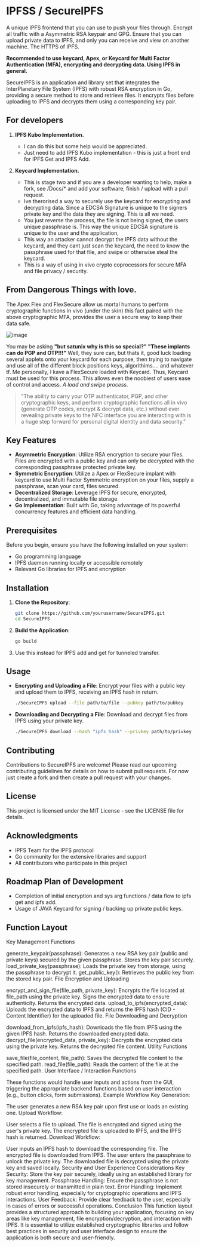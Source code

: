 # IPFSS / SecureIPFS

A unique IPFS frontend that you can use to push your files through. Encrypt all traffic with a Asymmetric RSA keypair and GPG. Ensure that you can upload private data to IPFS, and only you can receive and view on another machine. The HTTPS of IPFS.

**Recommended to use keycard, Apex, or Keycard for Multi Factor Authentication (MFA), encrypting and decrypting data. Using IPFS in general.**


SecureIPFS is an application and library set that integrates the InterPlanetary File System (IPFS) with robust RSA encryption in Go, providing a secure method to store and retrieve files. It encrypts files before uploading to IPFS and decrypts them using a corresponding key pair.

## For developers

1. **IPFS Kubo Implementation.**
   - I can do this but some help would be appreciated.
   - Just need to add IPFS Kubo implementation - this is just a front end for IPFS Get and IPFS Add.

2. **Keycard Implementation.**
   - This is stage two and if you are a developer wanting to help, make a fork, see /Docs/* and add your software, finish / upload with a pull request.
   - Ive therorised a way to securely use the keycard for encrypting and decrypting data. Since a EDCSA Signature is unique to the signers private key and the data they are signing. This is all we need.
   - You just reverse the process, the file is not being signed, the users unique passphrase is. This way the unique EDCSA signature is unique to the user and the application,
   - This way an attacker cannot decrypt the IPFS data without the keycard, and they cant just scan the keycard, the need to know the passphrase used for that file, and swipe or otherwise steal the keycard.
   - This is a way of using in vivo crypto coprocessors for secure MFA and file privacy / security.


## From Dangerous Things with love. 

The Apex Flex and FlexSecure allow us mortal humans to perform cryptographic functions in vivo (under the skin) this fact paired with the above cryptographic MFA, provides the user a secure way to keep their data safe. 

![image](https://github.com/SATUNIX/IPFSS_IPFS-Secure/assets/111553838/c28a0a23-1c19-4e04-b621-ef7b76d92f77)

You may be asking **"but satunix why is this so special?" "These implants can do PGP and OTP!!!"** Well, they sure can, but thats it, good luck loading several applets onto your keycard for each purpose, then trying to navigate and use all of the different block positions keys, algorithims.... and whatever tf. Me personally, I kave a FlexSecure loaded with Keycard. Thus, Keycard must be used for this process. This allows even the noobiest of users ease of control and access. 
*A load and swipe process.*

>"The ability to carry your OTP authenticator, PGP, and other cryptographic keys, and perform cryptographic functions all in vivo (generate OTP codes, encrypt & decrypt data, etc.) without ever revealing private keys to the NFC interface you are interacting with is a huge step forward for personal digital identity and data security."
   
## Key Features

- **Asymmetric Encryption**: Utilize RSA encryption to secure your files. Files are encrypted with a public key and can only be decrypted with the corresponding passphrase protected private key.
- **Symmetric Encryption**: Utilize a Apex or FlexSecure implant with keycard to use Multi Factor Symmetric encryption on your files, supply a passphrase, scan your card, files secured. 
- **Decentralized Storage**: Leverage IPFS for secure, encrypted, decentralized, and immutable file storage.
- **Go Implementation**: Built with Go, taking advantage of its powerful concurrency features and efficient data handling.

## Prerequisites

Before you begin, ensure you have the following installed on your system:

- Go programming language
- IPFS daemon running locally or accessible remotely
- Relevant Go libraries for IPFS and encryption

## Installation

1. **Clone the Repository**:
   ```bash
   git clone https://github.com/yourusername/SecureIPFS.git
   cd SecureIPFS
   ```

2. **Build the Application**:
   ```bash
   go build
   ```
3. Use this instead for IPFS add and get for tunneled transfer.


## Usage

- **Encrypting and Uploading a File**:
  Encrypt your files with a public key and upload them to IPFS, receiving an IPFS hash in return.
  ```bash
  ./SecureIPFS upload --file path/to/file --pubkey path/to/pubkey
  ```

- **Downloading and Decrypting a File**:
  Download and decrypt files from IPFS using your private key.
  ```bash
  ./SecureIPFS download --hash "ipfs_hash" --privkey path/to/privkey --passphrase "your_passphrase"
  ```

## Contributing

Contributions to SecureIPFS are welcome! Please read our upcoming contributing guidelines for details on how to submit pull requests.
For now just create a fork and then create a pull request with your changes.
## License

This project is licensed under the MIT License - see the LICENSE file for details.

## Acknowledgments

- IPFS Team for the IPFS protocol
- Go community for the extensive libraries and support
- All contributors who participate in this project

## Roadmap Plan of Development 

- Completion of initial encryption and sys arg functions / data flow to ipfs get and ipfs add.
- Usage of JAVA Keycard for signing / backing up private public keys.  

## Function Layout
Key Management Functions

generate_keypair(passphrase): Generates a new RSA key pair (public and private keys) secured by the given passphrase. Stores the key pair securely.
load_private_key(passphrase): Loads the private key from storage, using the passphrase to decrypt it.
get_public_key(): Retrieves the public key from the stored key pair.
File Encryption and Uploading

encrypt_and_sign_file(file_path, private_key): Encrypts the file located at file_path using the private key. Signs the encrypted data to ensure authenticity. Returns the encrypted data.
upload_to_ipfs(encrypted_data): Uploads the encrypted data to IPFS and returns the IPFS hash (CID - Content Identifier) for the uploaded file.
File Downloading and Decryption

download_from_ipfs(ipfs_hash): Downloads the file from IPFS using the given IPFS hash. Returns the downloaded encrypted data.
decrypt_file(encrypted_data, private_key): Decrypts the encrypted data using the private key. Returns the decrypted file content.
Utility Functions

save_file(file_content, file_path): Saves the decrypted file content to the specified path.
read_file(file_path): Reads the content of the file at the specified path.
User Interface / Interaction Functions

These functions would handle user inputs and actions from the GUI, triggering the appropriate backend functions based on user interaction (e.g., button clicks, form submissions).
Example Workflow
Key Generation:

The user generates a new RSA key pair upon first use or loads an existing one.
Upload Workflow:

User selects a file to upload.
The file is encrypted and signed using the user's private key.
The encrypted file is uploaded to IPFS, and the IPFS hash is returned.
Download Workflow:

User inputs an IPFS hash to download the corresponding file.
The encrypted file is downloaded from IPFS.
The user enters the passphrase to unlock the private key.
The downloaded file is decrypted using the private key and saved locally.
Security and User Experience Considerations
Key Security: Store the key pair securely, ideally using an established library for key management.
Passphrase Handling: Ensure the passphrase is not stored insecurely or transmitted in plain text.
Error Handling: Implement robust error handling, especially for cryptographic operations and IPFS interactions.
User Feedback: Provide clear feedback to the user, especially in cases of errors or successful operations.
Conclusion
This function layout provides a structured approach to building your application, focusing on key areas like key management, file encryption/decryption, and interaction with IPFS. It is essential to utilize established cryptographic libraries and follow best practices in security and user interface design to ensure the application is both secure and user-friendly.
